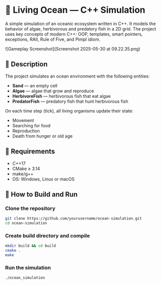 # 🌊 Living Ocean — C++ Simulation

A simple simulation of an oceanic ecosystem written in C++. It models the behavior of algae, herbivorous and predatory fish in a 2D grid. The project uses key concepts of modern C++: OOP, templates, smart pointers, exceptions, RAII, Rule of Five, and Pimpl idiom.

![Gameplay Screenshot](Screenshot 2025-05-30 at 09.22.35.png)

## 🧩 Description

The project simulates an ocean environment with the following entities:

- **Sand** — an empty cell  
- **Algae** — algae that grow and reproduce  
- **HerbivoreFish** — herbivorous fish that eat algae  
- **PredatorFish** — predatory fish that hunt herbivorous fish  

On each time step (tick), all living organisms update their state:
- Movement  
- Searching for food  
- Reproduction  
- Death from hunger or old age  

## 🔧 Requirements

- C++17
- CMake ≥ 3.14
- make/g++
- OS: Windows, Linux or macOS

## 🚀 How to Build and Run

### Clone the repository
```bash
git clone https://github.com/yourusername/ocean-simulation.git 
cd ocean-simulation
```
### Create build directory and compile
```bash
mkdir build && cd build
cmake .
make
```
### Run the simulation
```bash
./ocean_simulation
```
